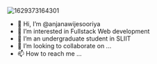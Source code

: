 
![1629373164301](https://user-images.githubusercontent.com/97633808/162484328-5442e8d3-75dd-4556-bf44-a04d99c3a3e0.jpg)


- 👋 Hi, I’m @anjanawijesooriya
- 👀 I’m interested in Fullstack Web development
- 🌱 I’m an undergraduate student in SLIIT
- 💞️ I’m looking to collaborate on ...
- 📫 How to reach me ...

<!---
anjanawijesooriya/anjanawijesooriya is a ✨ special ✨ repository because its `README.md` (this file) appears on your GitHub profile.
You can click the Preview link to take a look at your changes.
--->
